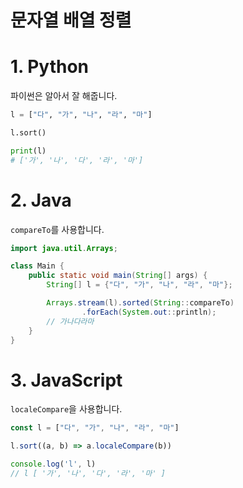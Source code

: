 # 문자열 배열 정렬

# 1. Python
파이썬은 알아서 잘 해줍니다.
```python
l = ["다", "가", "나", "라", "마"]

l.sort()

print(l)
# ['가', '나', '다', '라', '마']
```

# 2. Java
`compareTo`를 사용합니다.
```java
import java.util.Arrays;

class Main {
    public static void main(String[] args) {
        String[] l = {"다", "가", "나", "라", "마"};

        Arrays.stream(l).sorted(String::compareTo)
                .forEach(System.out::println);
        // 가나다라마
    }
}
```

# 3. JavaScript
`localeCompare`을 사용합니다.

```js
const l = ["다", "가", "나", "라", "마"]

l.sort((a, b) => a.localeCompare(b))

console.log('l', l)
// l [ '가', '나', '다', '라', '마' ]
```